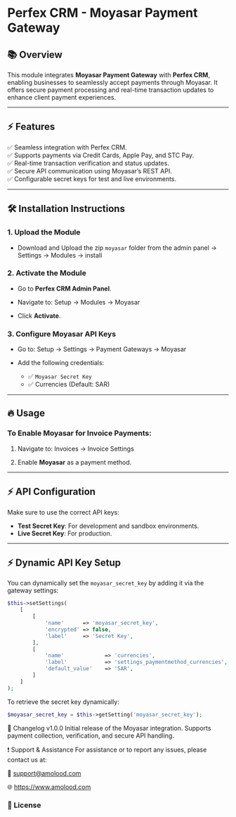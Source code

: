 # Perfex CRM - Moyasar Payment Gateway

## 📚 Overview

This module integrates **Moyasar Payment Gateway** with **Perfex CRM**, enabling businesses to seamlessly accept payments through Moyasar. It offers secure payment processing and real-time transaction updates to enhance client payment experiences.

---

## ⚡️ Features

✅ Seamless integration with Perfex CRM.  
✅ Supports payments via Credit Cards, Apple Pay, and STC Pay.  
✅ Real-time transaction verification and status updates.  
✅ Secure API communication using Moyasar’s REST API.  
✅ Configurable secret keys for test and live environments.  

---

## 🛠️ Installation Instructions

### 1. Upload the Module
- Download and Upload the zip `moyasar` folder from the admin panel -> Settings -> Modules -> install



### 2. Activate the Module
- Go to **Perfex CRM Admin Panel**.
- Navigate to:
Setup -> Modules -> Moyasar


- Click **Activate**.

### 3. Configure Moyasar API Keys
- Go to:
Setup -> Settings -> Payment Gateways -> Moyasar


- Add the following credentials:
    - ✅ `Moyasar Secret Key`
    - ✅ Currencies (Default: SAR)

---

## 🔥 Usage

### To Enable Moyasar for Invoice Payments:
1. Navigate to:
Invoices -> Invoice Settings

2. Enable **Moyasar** as a payment method.

---

## ⚡️ API Configuration

Make sure to use the correct API keys:

- **Test Secret Key**: For development and sandbox environments.
- **Live Secret Key**: For production.

---

## ⚡️ Dynamic API Key Setup

You can dynamically set the `moyasar_secret_key` by adding it via the gateway settings:
```php
$this->setSettings(
    [
        [
            'name'      => 'moyasar_secret_key',
            'encrypted' => false,
            'label'     => 'Secret Key',
        ],
        [
            'name'             => 'currencies',
            'label'            => 'settings_paymentmethod_currencies',
            'default_value'    => 'SAR',
        ]
    ]
);
```

To retrieve the secret key dynamically:

```php
$moyasar_secret_key = $this->getSetting('moyasar_secret_key');
```

📄 Changelog
v1.0.0
Initial release of the Moyasar integration.
Supports payment collection, verification, and secure API handling.

❗️ Support & Assistance
For assistance or to report any issues, please contact us at:

📧 support@amolood.com

🌐 https://www.amolood.com

### 📜 License


